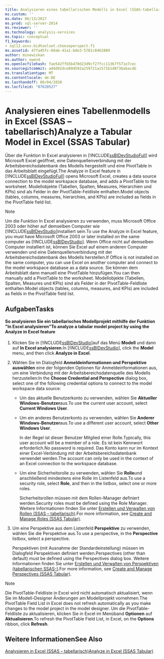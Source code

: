 ```yaml
---
title: Analysieren eines tabellarischen Modells in Excel (SSAS-tabellarisch) | Microsoft-Dokumentation
ms.custom: ''
ms.date: 06/13/2017
ms.prod: sql-server-2014
ms.reviewer: ''
ms.technology: analysis-services
ms.topic: conceptual
f1_keywords:
- sql12.asvs.bidtoolset.chooseperspect.f1
ms.assetid: 47fa45fc-60ab-41a1-bde3-5781c8462889
author: minewiskan
ms.author: owend
ms.openlocfilehash: fae542ffb5b470d23d9cf27fcc11367f571e7cec
ms.sourcegitcommit: ad4d92dce894592a259721a1571b1d8736abacdb
ms.translationtype: MT
ms.contentlocale: de-DE
ms.lasthandoff: 08/04/2020
ms.locfileid: "87620527"
---
```

# <a name="analyze-a-tabular-model-in-excel-ssas-tabular"></a><span data-ttu-id="7f578-102">Analysieren eines Tabellenmodells in Excel (SSAS – tabellarisch)</span><span class="sxs-lookup"><span data-stu-id="7f578-102">Analyze a Tabular Model in Excel (SSAS Tabular)</span></span>
  <span data-ttu-id="7f578-103">Über die Funktion In Excel analysieren in [!INCLUDE[ssBIDevStudioFull](../../includes/ssbidevstudiofull-md.md)] wird Microsoft Excel geöffnet, eine Datenquellenverbindung mit der Arbeitsbereichsdatenbank des Modells hergestellt und eine PivotTable in das Arbeitsblatt eingefügt.</span><span class="sxs-lookup"><span data-stu-id="7f578-103">The Analyze in Excel feature in [!INCLUDE[ssBIDevStudioFull](../../includes/ssbidevstudiofull-md.md)] opens Microsoft Excel, creates a data source connection to the model workspace database, and adds a PivotTable to the worksheet.</span></span> <span data-ttu-id="7f578-104">Modellobjekte (Tabellen, Spalten, Measures, Hierarchien und KPIs) sind als Felder in der PivotTable-Feldliste enthalten.</span><span class="sxs-lookup"><span data-stu-id="7f578-104">Model objects (tables, columns, measures, hierarchies, and KPIs) are included as fields in the PivotTable field list.</span></span>  
  
> [!NOTE]  
>  <span data-ttu-id="7f578-105">Um die Funktion In Excel analysieren zu verwenden, muss Microsoft Office 2003 oder höher auf demselben Computer wie [!INCLUDE[ssBIDevStudio](../../includes/ssbidevstudio-md.md)]installiert sein.</span><span class="sxs-lookup"><span data-stu-id="7f578-105">To use the Analyze in Excel feature, you must have Microsoft Office 2003 or later installed on the same computer as [!INCLUDE[ssBIDevStudio](../../includes/ssbidevstudio-md.md)].</span></span> <span data-ttu-id="7f578-106">Wenn Office nicht auf demselben Computer installiert ist, können Sie Excel auf einem anderen Computer verwenden und eine Datenquellenverbindung mit der Arbeitsbereichsdatenbank des Modells herstellen.</span><span class="sxs-lookup"><span data-stu-id="7f578-106">If Office is not installed on the same computer, you can use Excel on another computer and connect to the model workspace database as a data source.</span></span> <span data-ttu-id="7f578-107">Sie können dem Arbeitsblatt dann manuell eine PivotTable hinzufügen.</span><span class="sxs-lookup"><span data-stu-id="7f578-107">You can then manually add a PivotTable to the worksheet.</span></span> <span data-ttu-id="7f578-108">Modellobjekte (Tabellen, Spalten, Measures und KPIs) sind als Felder in der PivotTable-Feldliste enthalten.</span><span class="sxs-lookup"><span data-stu-id="7f578-108">Model objects (tables, columns, measures, and KPIs) are included as fields in the PivotTable field list.</span></span>  
  
## <a name="tasks"></a><span data-ttu-id="7f578-109">Aufgaben</span><span class="sxs-lookup"><span data-stu-id="7f578-109">Tasks</span></span>  
  
#### <a name="to-analyze-a-tabular-model-project-by-using-the-analyze-in-excel-feature"></a><span data-ttu-id="7f578-110">So analysieren Sie ein tabellarisches Modellprojekt mithilfe der Funktion "In Excel analysieren"</span><span class="sxs-lookup"><span data-stu-id="7f578-110">To analyze a tabular model project by using the Analyze in Excel feature</span></span>  
  
1.  <span data-ttu-id="7f578-111">Klicken Sie in [!INCLUDE[ssBIDevStudio](../../includes/ssbidevstudio-md.md)]auf das Menü **Modell** und dann auf **In Excel analysieren**.</span><span class="sxs-lookup"><span data-stu-id="7f578-111">In [!INCLUDE[ssBIDevStudio](../../includes/ssbidevstudio-md.md)], click the **Model** menu, and then click **Analyze in Excel**.</span></span>  
  
2.  <span data-ttu-id="7f578-112">Wählen Sie im Dialogfeld **Anmeldeinformationen und Perspektive auswählen** eine der folgenden Optionen für Anmeldeinformationen aus, um eine Verbindung mit der Arbeitsbereichsdatenquelle des Modells herzustellen:</span><span class="sxs-lookup"><span data-stu-id="7f578-112">In the **Choose Credential and Perspective** dialog box, select one of the following credential options to connect to the model workspace data source:</span></span>  
  
    -   <span data-ttu-id="7f578-113">Um das aktuelle Benutzerkonto zu verwenden, wählen Sie **Aktueller Windows-Benutzer**aus.</span><span class="sxs-lookup"><span data-stu-id="7f578-113">To use the current user account, select **Current Windows User**.</span></span>  
  
    -   <span data-ttu-id="7f578-114">Um ein anderes Benutzerkonto zu verwenden, wählen Sie **Anderer Windows-Benutzer**aus.</span><span class="sxs-lookup"><span data-stu-id="7f578-114">To use a different user account, select **Other Windows User**.</span></span>  
  
         <span data-ttu-id="7f578-115">In der Regel ist dieser Benutzer Mitglied einer Rolle.</span><span class="sxs-lookup"><span data-stu-id="7f578-115">Typically, this user account will be a member of a role.</span></span> <span data-ttu-id="7f578-116">Es ist kein Kennwort erforderlich.</span><span class="sxs-lookup"><span data-stu-id="7f578-116">No password is required.</span></span> <span data-ttu-id="7f578-117">Das Konto kann nur im Kontext einer Excel-Verbindung mit der Arbeitsbereichsdatenbank verwendet werden.</span><span class="sxs-lookup"><span data-stu-id="7f578-117">The account can only be used in the context of an Excel connection to the workspace database.</span></span>  
  
    -   <span data-ttu-id="7f578-118">Um eine Sicherheitsrolle zu verwenden, wählen Sie **Rolle**und anschließend mindestens eine Rolle im Listenfeld aus.</span><span class="sxs-lookup"><span data-stu-id="7f578-118">To use a security role, select **Role**, and then in the listbox, select one or more roles.</span></span>  
  
         <span data-ttu-id="7f578-119">Sicherheitsrollen müssen mit dem Rollen-Manager definiert werden.</span><span class="sxs-lookup"><span data-stu-id="7f578-119">Security roles must be defined using the Role Manager.</span></span> <span data-ttu-id="7f578-120">Weitere Informationen finden Sie unter [Erstellen und Verwalten von Rollen &#40;SSAS – tabellarisch&#41;](roles-ssas-tabular.md).</span><span class="sxs-lookup"><span data-stu-id="7f578-120">For more information, see [Create and Manage Roles &#40;SSAS Tabular&#41;](roles-ssas-tabular.md).</span></span>  
  
3.  <span data-ttu-id="7f578-121">Um eine Perspektive aus dem Listenfeld **Perspektive** zu verwenden, wählen Sie die Perspektive aus.</span><span class="sxs-lookup"><span data-stu-id="7f578-121">To use a perspective, in the **Perspective** listbox, select a perspective.</span></span>  
  
     <span data-ttu-id="7f578-122">Perspektiven (mit Ausnahme der Standardeinstellung) müssen im Dialogfeld Perspektiven definiert werden.</span><span class="sxs-lookup"><span data-stu-id="7f578-122">Perspectives (other than default) must be defined using the Perspectives dialog box.</span></span> <span data-ttu-id="7f578-123">Weitere Informationen finden Sie unter [Erstellen und Verwalten von Perspektiven &#40;tabellarischen SSAS-&#41;](perspectives-ssas-tabular.md).</span><span class="sxs-lookup"><span data-stu-id="7f578-123">For more information, see [Create and Manage Perspectives &#40;SSAS Tabular&#41;](perspectives-ssas-tabular.md).</span></span>  
  
> [!NOTE]  
>  <span data-ttu-id="7f578-124">Die PivotTable-Feldliste in Excel wird nicht automatisch aktualisiert, wenn Sie im Modell-Designer Änderungen am Modellprojekt vornehmen.</span><span class="sxs-lookup"><span data-stu-id="7f578-124">The PivotTable Field List in Excel does not refresh automatically as you make changes to the model project in the model designer.</span></span> <span data-ttu-id="7f578-125">Um die PivotTable-Feldliste zu aktualisieren, klicken Sie in Excel im Menüband **Optionen** auf **Aktualisieren**.</span><span class="sxs-lookup"><span data-stu-id="7f578-125">To refresh the PivotTable Field List, in Excel, on the **Options** ribbon, click **Refresh**.</span></span>  
  
## <a name="see-also"></a><span data-ttu-id="7f578-126">Weitere Informationen</span><span class="sxs-lookup"><span data-stu-id="7f578-126">See Also</span></span>  
 [<span data-ttu-id="7f578-127">Analysieren in Excel &#40;SSAS – tabellarisch&#41;</span><span class="sxs-lookup"><span data-stu-id="7f578-127">Analyze in Excel &#40;SSAS Tabular&#41;</span></span>](analyze-in-excel-ssas-tabular.md)  
  
  
